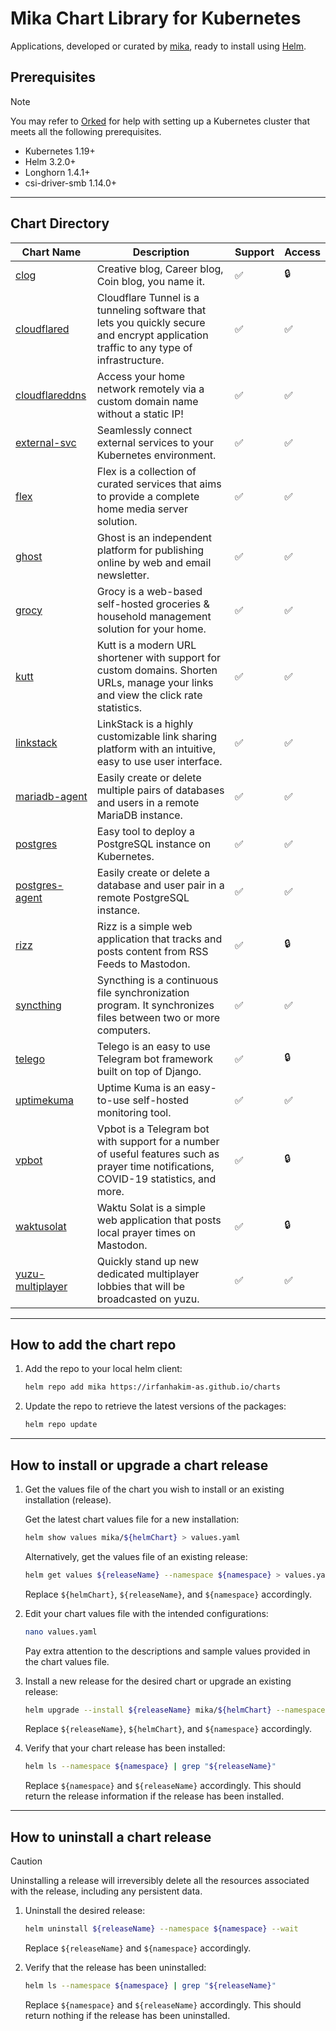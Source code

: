 # Mika Chart Library for Kubernetes

Applications, developed or curated by [mika](https://github.com/irfanhakim-as), ready to install using [Helm](https://helm.sh).

## Prerequisites

> [!NOTE]  
> You may refer to [Orked](https://github.com/irfanhakim-as/orked) for help with setting up a Kubernetes cluster that meets all the following prerequisites.

- Kubernetes 1.19+
- Helm 3.2.0+
- Longhorn 1.4.1+
- csi-driver-smb 1.14.0+

---

## Chart Directory

| Chart Name | Description | Support | Access |
| ---------- | ----------- | ------- | ------ |
| [clog](mika/clog) | Creative blog, Career blog, Coin blog, you name it. | ✅ | 🔒 |
| [cloudflared](mika/cloudflared) | Cloudflare Tunnel is a tunneling software that lets you quickly secure and encrypt application traffic to any type of infrastructure. | ✅ | ✅ |
| [cloudflareddns](mika/cloudflareddns) | Access your home network remotely via a custom domain name without a static IP! | ✅ | ✅ |
| [external-svc](mika/external-svc) | Seamlessly connect external services to your Kubernetes environment. | ✅ | ✅ |
| [flex](mika/flex) | Flex is a collection of curated services that aims to provide a complete home media server solution. | ✅ | ✅ |
| [ghost](mika/ghost) | Ghost is an independent platform for publishing online by web and email newsletter. | ✅ | ✅ |
| [grocy](mika/grocy) | Grocy is a web-based self-hosted groceries & household management solution for your home. | ✅ | ✅ |
| [kutt](mika/kutt) | Kutt is a modern URL shortener with support for custom domains. Shorten URLs, manage your links and view the click rate statistics. | ✅ | ✅ |
| [linkstack](mika/linkstack) | LinkStack is a highly customizable link sharing platform with an intuitive, easy to use user interface. | ✅ | ✅ |
| [mariadb-agent](mika/mariadb-agent) | Easily create or delete multiple pairs of databases and users in a remote MariaDB instance. | ✅ | ✅ |
| [postgres](mika/postgres) | Easy tool to deploy a PostgreSQL instance on Kubernetes. | ✅ | ✅ |
| [postgres-agent](mika/postgres-agent) | Easily create or delete a database and user pair in a remote PostgreSQL instance. | ✅ | ✅ |
| [rizz](mika/rizz) | Rizz is a simple web application that tracks and posts content from RSS Feeds to Mastodon. | ✅ | 🔒 |
| [syncthing](mika/syncthing) | Syncthing is a continuous file synchronization program. It synchronizes files between two or more computers. | ✅ | ✅ |
| [telego](mika/telego) | Telego is an easy to use Telegram bot framework built on top of Django. | ✅ | 🔒 |
| [uptimekuma](mika/uptimekuma) | Uptime Kuma is an easy-to-use self-hosted monitoring tool. | ✅ | ✅ |
| [vpbot](mika/vpbot) | Vpbot is a Telegram bot with support for a number of useful features such as prayer time notifications, COVID-19 statistics, and more. | ✅ | 🔒 |
| [waktusolat](mika/waktusolat) | Waktu Solat is a simple web application that posts local prayer times on Mastodon. | ✅ | 🔒 |
| [yuzu-multiplayer](mika/yuzu-multiplayer) | Quickly stand up new dedicated multiplayer lobbies that will be broadcasted on yuzu. | ✅ | ✅ |

---

## How to add the chart repo

1. Add the repo to your local helm client:

    ```sh
    helm repo add mika https://irfanhakim-as.github.io/charts
    ```

2. Update the repo to retrieve the latest versions of the packages:

    ```sh
    helm repo update
    ```

---

## How to install or upgrade a chart release

1. Get the values file of the chart you wish to install or an existing installation (release).

    Get the latest chart values file for a new installation:

    ```sh
    helm show values mika/${helmChart} > values.yaml
    ```

    Alternatively, get the values file of an existing release:

    ```sh
    helm get values ${releaseName} --namespace ${namespace} > values.yaml
    ```

    Replace `${helmChart}`, `${releaseName}`, and `${namespace}` accordingly.

2. Edit your chart values file with the intended configurations:

    ```sh
    nano values.yaml
    ```

    Pay extra attention to the descriptions and sample values provided in the chart values file.

3. Install a new release for the desired chart or upgrade an existing release:

    ```sh
    helm upgrade --install ${releaseName} mika/${helmChart} --namespace ${namespace} --create-namespace --values values.yaml --wait
    ```

    Replace `${releaseName}`, `${helmChart}`, and `${namespace}` accordingly.

4. Verify that your chart release has been installed:

    ```sh
    helm ls --namespace ${namespace} | grep "${releaseName}"
    ```

    Replace `${namespace}` and `${releaseName}` accordingly. This should return the release information if the release has been installed.

---

## How to uninstall a chart release

> [!CAUTION]  
> Uninstalling a release will irreversibly delete all the resources associated with the release, including any persistent data.

1. Uninstall the desired release:

    ```sh
    helm uninstall ${releaseName} --namespace ${namespace} --wait
    ```

    Replace `${releaseName}` and `${namespace}` accordingly.

2. Verify that the release has been uninstalled:

    ```sh
    helm ls --namespace ${namespace} | grep "${releaseName}"
    ```

    Replace `${namespace}` and `${releaseName}` accordingly. This should return nothing if the release has been uninstalled.
